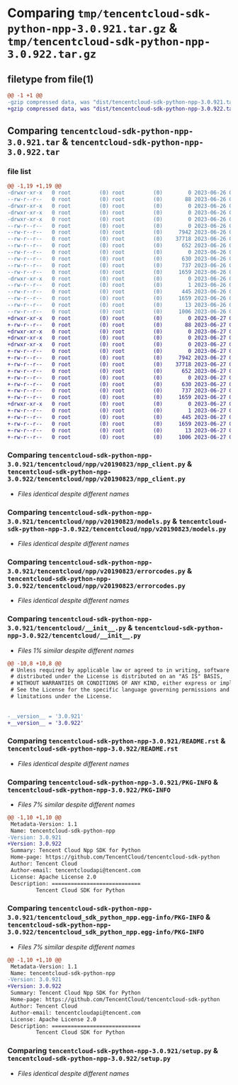 # Comparing `tmp/tencentcloud-sdk-python-npp-3.0.921.tar.gz` & `tmp/tencentcloud-sdk-python-npp-3.0.922.tar.gz`

## filetype from file(1)

```diff
@@ -1 +1 @@
-gzip compressed data, was "dist/tencentcloud-sdk-python-npp-3.0.921.tar", last modified: Mon Jun 26 00:29:28 2023, max compression
+gzip compressed data, was "dist/tencentcloud-sdk-python-npp-3.0.922.tar", last modified: Tue Jun 27 00:29:43 2023, max compression
```

## Comparing `tencentcloud-sdk-python-npp-3.0.921.tar` & `tencentcloud-sdk-python-npp-3.0.922.tar`

### file list

```diff
@@ -1,19 +1,19 @@
-drwxr-xr-x   0 root         (0) root         (0)        0 2023-06-26 00:29:28.000000 tencentcloud-sdk-python-npp-3.0.921/
--rw-r--r--   0 root         (0) root         (0)       88 2023-06-26 00:29:28.000000 tencentcloud-sdk-python-npp-3.0.921/setup.cfg
-drwxr-xr-x   0 root         (0) root         (0)        0 2023-06-26 00:29:28.000000 tencentcloud-sdk-python-npp-3.0.921/tencentcloud/
-drwxr-xr-x   0 root         (0) root         (0)        0 2023-06-26 00:29:28.000000 tencentcloud-sdk-python-npp-3.0.921/tencentcloud/npp/
-drwxr-xr-x   0 root         (0) root         (0)        0 2023-06-26 00:29:28.000000 tencentcloud-sdk-python-npp-3.0.921/tencentcloud/npp/v20190823/
--rw-r--r--   0 root         (0) root         (0)        0 2023-06-26 00:29:28.000000 tencentcloud-sdk-python-npp-3.0.921/tencentcloud/npp/v20190823/__init__.py
--rw-r--r--   0 root         (0) root         (0)     7942 2023-06-26 00:29:28.000000 tencentcloud-sdk-python-npp-3.0.921/tencentcloud/npp/v20190823/npp_client.py
--rw-r--r--   0 root         (0) root         (0)    37718 2023-06-26 00:29:28.000000 tencentcloud-sdk-python-npp-3.0.921/tencentcloud/npp/v20190823/models.py
--rw-r--r--   0 root         (0) root         (0)      652 2023-06-26 00:29:28.000000 tencentcloud-sdk-python-npp-3.0.921/tencentcloud/npp/v20190823/errorcodes.py
--rw-r--r--   0 root         (0) root         (0)        0 2023-06-26 00:29:28.000000 tencentcloud-sdk-python-npp-3.0.921/tencentcloud/npp/__init__.py
--rw-r--r--   0 root         (0) root         (0)      630 2023-06-26 00:29:28.000000 tencentcloud-sdk-python-npp-3.0.921/tencentcloud/__init__.py
--rw-r--r--   0 root         (0) root         (0)      737 2023-06-26 00:29:28.000000 tencentcloud-sdk-python-npp-3.0.921/README.rst
--rw-r--r--   0 root         (0) root         (0)     1659 2023-06-26 00:29:28.000000 tencentcloud-sdk-python-npp-3.0.921/PKG-INFO
-drwxr-xr-x   0 root         (0) root         (0)        0 2023-06-26 00:29:28.000000 tencentcloud-sdk-python-npp-3.0.921/tencentcloud_sdk_python_npp.egg-info/
--rw-r--r--   0 root         (0) root         (0)        1 2023-06-26 00:29:28.000000 tencentcloud-sdk-python-npp-3.0.921/tencentcloud_sdk_python_npp.egg-info/dependency_links.txt
--rw-r--r--   0 root         (0) root         (0)      445 2023-06-26 00:29:28.000000 tencentcloud-sdk-python-npp-3.0.921/tencentcloud_sdk_python_npp.egg-info/SOURCES.txt
--rw-r--r--   0 root         (0) root         (0)     1659 2023-06-26 00:29:28.000000 tencentcloud-sdk-python-npp-3.0.921/tencentcloud_sdk_python_npp.egg-info/PKG-INFO
--rw-r--r--   0 root         (0) root         (0)       13 2023-06-26 00:29:28.000000 tencentcloud-sdk-python-npp-3.0.921/tencentcloud_sdk_python_npp.egg-info/top_level.txt
--rw-r--r--   0 root         (0) root         (0)     1006 2023-06-26 00:29:28.000000 tencentcloud-sdk-python-npp-3.0.921/setup.py
+drwxr-xr-x   0 root         (0) root         (0)        0 2023-06-27 00:29:43.000000 tencentcloud-sdk-python-npp-3.0.922/
+-rw-r--r--   0 root         (0) root         (0)       88 2023-06-27 00:29:43.000000 tencentcloud-sdk-python-npp-3.0.922/setup.cfg
+drwxr-xr-x   0 root         (0) root         (0)        0 2023-06-27 00:29:43.000000 tencentcloud-sdk-python-npp-3.0.922/tencentcloud/
+drwxr-xr-x   0 root         (0) root         (0)        0 2023-06-27 00:29:43.000000 tencentcloud-sdk-python-npp-3.0.922/tencentcloud/npp/
+drwxr-xr-x   0 root         (0) root         (0)        0 2023-06-27 00:29:43.000000 tencentcloud-sdk-python-npp-3.0.922/tencentcloud/npp/v20190823/
+-rw-r--r--   0 root         (0) root         (0)        0 2023-06-27 00:29:43.000000 tencentcloud-sdk-python-npp-3.0.922/tencentcloud/npp/v20190823/__init__.py
+-rw-r--r--   0 root         (0) root         (0)     7942 2023-06-27 00:29:43.000000 tencentcloud-sdk-python-npp-3.0.922/tencentcloud/npp/v20190823/npp_client.py
+-rw-r--r--   0 root         (0) root         (0)    37718 2023-06-27 00:29:43.000000 tencentcloud-sdk-python-npp-3.0.922/tencentcloud/npp/v20190823/models.py
+-rw-r--r--   0 root         (0) root         (0)      652 2023-06-27 00:29:43.000000 tencentcloud-sdk-python-npp-3.0.922/tencentcloud/npp/v20190823/errorcodes.py
+-rw-r--r--   0 root         (0) root         (0)        0 2023-06-27 00:29:43.000000 tencentcloud-sdk-python-npp-3.0.922/tencentcloud/npp/__init__.py
+-rw-r--r--   0 root         (0) root         (0)      630 2023-06-27 00:29:43.000000 tencentcloud-sdk-python-npp-3.0.922/tencentcloud/__init__.py
+-rw-r--r--   0 root         (0) root         (0)      737 2023-06-27 00:29:43.000000 tencentcloud-sdk-python-npp-3.0.922/README.rst
+-rw-r--r--   0 root         (0) root         (0)     1659 2023-06-27 00:29:43.000000 tencentcloud-sdk-python-npp-3.0.922/PKG-INFO
+drwxr-xr-x   0 root         (0) root         (0)        0 2023-06-27 00:29:43.000000 tencentcloud-sdk-python-npp-3.0.922/tencentcloud_sdk_python_npp.egg-info/
+-rw-r--r--   0 root         (0) root         (0)        1 2023-06-27 00:29:43.000000 tencentcloud-sdk-python-npp-3.0.922/tencentcloud_sdk_python_npp.egg-info/dependency_links.txt
+-rw-r--r--   0 root         (0) root         (0)      445 2023-06-27 00:29:43.000000 tencentcloud-sdk-python-npp-3.0.922/tencentcloud_sdk_python_npp.egg-info/SOURCES.txt
+-rw-r--r--   0 root         (0) root         (0)     1659 2023-06-27 00:29:43.000000 tencentcloud-sdk-python-npp-3.0.922/tencentcloud_sdk_python_npp.egg-info/PKG-INFO
+-rw-r--r--   0 root         (0) root         (0)       13 2023-06-27 00:29:43.000000 tencentcloud-sdk-python-npp-3.0.922/tencentcloud_sdk_python_npp.egg-info/top_level.txt
+-rw-r--r--   0 root         (0) root         (0)     1006 2023-06-27 00:29:43.000000 tencentcloud-sdk-python-npp-3.0.922/setup.py
```

### Comparing `tencentcloud-sdk-python-npp-3.0.921/tencentcloud/npp/v20190823/npp_client.py` & `tencentcloud-sdk-python-npp-3.0.922/tencentcloud/npp/v20190823/npp_client.py`

 * *Files identical despite different names*

### Comparing `tencentcloud-sdk-python-npp-3.0.921/tencentcloud/npp/v20190823/models.py` & `tencentcloud-sdk-python-npp-3.0.922/tencentcloud/npp/v20190823/models.py`

 * *Files identical despite different names*

### Comparing `tencentcloud-sdk-python-npp-3.0.921/tencentcloud/npp/v20190823/errorcodes.py` & `tencentcloud-sdk-python-npp-3.0.922/tencentcloud/npp/v20190823/errorcodes.py`

 * *Files identical despite different names*

### Comparing `tencentcloud-sdk-python-npp-3.0.921/tencentcloud/__init__.py` & `tencentcloud-sdk-python-npp-3.0.922/tencentcloud/__init__.py`

 * *Files 1% similar despite different names*

```diff
@@ -10,8 +10,8 @@
 # Unless required by applicable law or agreed to in writing, software
 # distributed under the License is distributed on an "AS IS" BASIS,
 # WITHOUT WARRANTIES OR CONDITIONS OF ANY KIND, either express or implied.
 # See the License for the specific language governing permissions and
 # limitations under the License.
 
 
-__version__ = '3.0.921'
+__version__ = '3.0.922'
```

### Comparing `tencentcloud-sdk-python-npp-3.0.921/README.rst` & `tencentcloud-sdk-python-npp-3.0.922/README.rst`

 * *Files identical despite different names*

### Comparing `tencentcloud-sdk-python-npp-3.0.921/PKG-INFO` & `tencentcloud-sdk-python-npp-3.0.922/PKG-INFO`

 * *Files 7% similar despite different names*

```diff
@@ -1,10 +1,10 @@
 Metadata-Version: 1.1
 Name: tencentcloud-sdk-python-npp
-Version: 3.0.921
+Version: 3.0.922
 Summary: Tencent Cloud Npp SDK for Python
 Home-page: https://github.com/TencentCloud/tencentcloud-sdk-python
 Author: Tencent Cloud
 Author-email: tencentcloudapi@tencent.com
 License: Apache License 2.0
 Description: ============================
         Tencent Cloud SDK for Python
```

### Comparing `tencentcloud-sdk-python-npp-3.0.921/tencentcloud_sdk_python_npp.egg-info/PKG-INFO` & `tencentcloud-sdk-python-npp-3.0.922/tencentcloud_sdk_python_npp.egg-info/PKG-INFO`

 * *Files 7% similar despite different names*

```diff
@@ -1,10 +1,10 @@
 Metadata-Version: 1.1
 Name: tencentcloud-sdk-python-npp
-Version: 3.0.921
+Version: 3.0.922
 Summary: Tencent Cloud Npp SDK for Python
 Home-page: https://github.com/TencentCloud/tencentcloud-sdk-python
 Author: Tencent Cloud
 Author-email: tencentcloudapi@tencent.com
 License: Apache License 2.0
 Description: ============================
         Tencent Cloud SDK for Python
```

### Comparing `tencentcloud-sdk-python-npp-3.0.921/setup.py` & `tencentcloud-sdk-python-npp-3.0.922/setup.py`

 * *Files identical despite different names*


